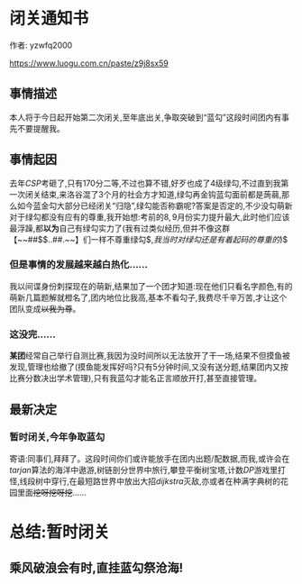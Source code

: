 # 闭关通知书

作者: yzwfq2000

<https://www.luogu.com.cn/paste/z9j8sx59>

## 事情描述

本人将于今日起开始第二次闭关$,$至年底出关$,$争取突破到$“$蓝勾$”$这段时间团内有事先不要提醒我。

## 事情起因

去年$CSP$考砸了$,$只有$170$分二等$,$不过也算不错$,$好歹也成了$4$级绿勾$,$不过直到我第一次闭关结束$,$来洛谷混了$3$个月的社会方才知道$,$绿勾再金钩蓝勾面前都是蒟蒻$,$那么如今蓝金勾大部分已经闭关$“$归隐$”$$,$绿勾能否称霸呢$?$答案是否定的$,$不少没勾萌新对于绿勾都没有应有的尊重$,$我开始想$:$考前的$8,9$月份实力提升最大$,$此时他们应该最浮躁$,$都**以为**自己有绿勾实力了$($我有过类似经历$,$但并不像这群【~~##$$..##.~~】们一样不尊重绿勾$,$我当时对绿勾还是有着起码的尊重的$)$

### 但是事情的发展越来越白热化……

我以间谍身份刺探现在的萌新$,$结果加了一个团才知道$:$现在他们只看名字颜色$,$有的萌新几篇题解就橙名了$,$团内地位比我高$,$基本不看勾子$,$我费尽千辛万苦$,$才让这个团队变成~~以我为尊~~。

### 这没完……

**某团**经常自己举行自测比赛$,$我因为没时间所以无法放开了干一场$,$结果不但摸鱼被发现$,$管理也给撤了$($摸鱼能发挥好吗$?$只有$5$分钟时间$,$又没有送分题$,$结果团内又按比赛分数决出学术管理$),$只有我蓝勾才能名正言顺放开打$,$甚至直接管理。

## 最新决定

### 暂时闭关$,$今年争取蓝勾

寄语$:$同事们$,$拜拜了。这段时间你们或许能放手在团内出题/配数据$,$而我$,$或许会在$tarjan$算法的海洋中遨游$,$树链剖分世界中旅行$,$攀登平衡树宝塔$,$计数$DP$游戏里打怪$,$线段树中穿行$,$在最短路世界中放出大招$dijkstra$灭敌$,$亦或者在种满字典树的花园里面~~挖呀挖呀挖~~$……$

# 总结$:$暂时闭关

## 乘风破浪会有时$,$直挂蓝勾祭沧海$!$
